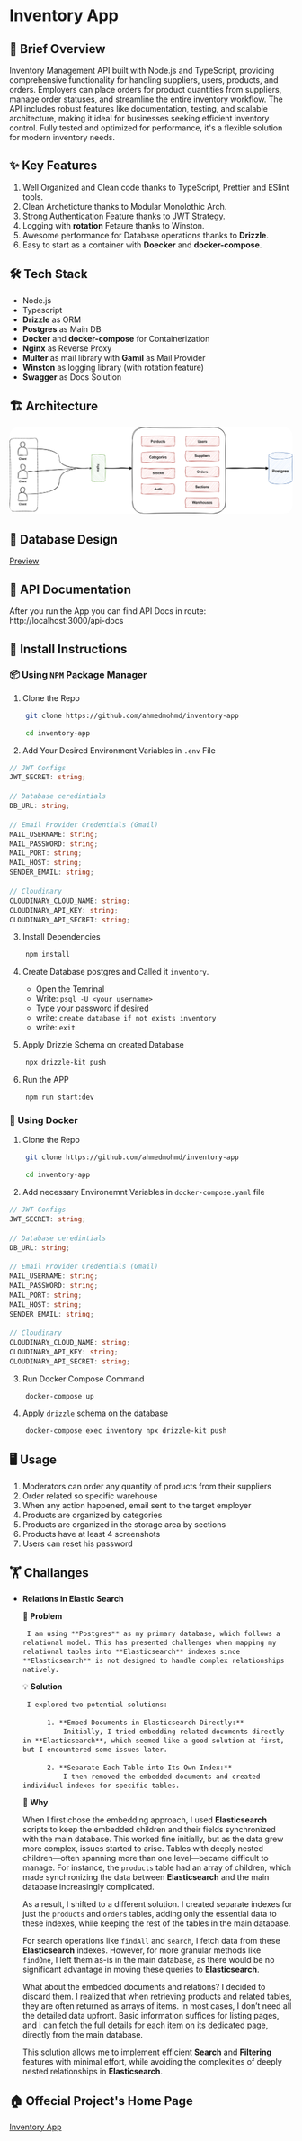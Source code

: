 # Inventory App

## 🚀 Brief Overview

Inventory Management API built with Node.js and TypeScript, providing comprehensive functionality for handling suppliers, users, products, and orders. Employers can place orders for product quantities from suppliers, manage order statuses, and streamline the entire inventory workflow. The API includes robust features like documentation, testing, and scalable architecture, making it ideal for businesses seeking efficient inventory control. Fully tested and optimized for performance, it's a flexible solution for modern inventory needs.

## ✨ Key Features

1. Well Organized and Clean code thanks to TypeScript, Prettier and ESlint tools.
2. Clean Archeticture thanks to Modular Monolothic Arch.
3. Strong Authentication Feature thanks to JWT Strategy.
4. Logging with **rotation** Fetaure thanks to Winston.
5. Awesome performance for Database operations thanks to **Drizzle**.
6. Easy to start as a container with **Doecker** and **docker-compose**.

## 🛠️ Tech Stack

- Node.js
- Typescript
- **Drizzle** as ORM
- **Postgres** as Main DB
- **Docker** and **docker-compose** for Containerization
- **Nginx** as Reverse Proxy
- **Multer** as mail library with **Gamil** as Mail Provider
- **Winston** as logging library (with rotation feature)
- **Swagger** as Docs Solution

## 🏗️ Architecture

<img src="./accessories/archeticture.drawio.svg" style="border-radius: 15px;" />

## 💾 Database Design

[Preview](https://dbdiagram.io/d/Inventory-App-66752fb95a764b3c720e3f9e)

## 📘 API Documentation

After you run the App you can find API Docs in route: http://localhost:3000/api-docs

## 🔧 Install Instructions

### 📦 Using `NPM` Package Manager

1. Clone the Repo

```bash
    git clone https://github.com/ahmedmohmd/inventory-app
```

```bash
    cd inventory-app
```

2. Add Your Desired Environment Variables in `.env` File

```typescript
// JWT Configs
JWT_SECRET: string;

// Database ceredintials
DB_URL: string;

// Email Provider Credentials (Gmail)
MAIL_USERNAME: string;
MAIL_PASSWORD: string;
MAIL_PORT: string;
MAIL_HOST: string;
SENDER_EMAIL: string;

// Cloudinary
CLOUDINARY_CLOUD_NAME: string;
CLOUDINARY_API_KEY: string;
CLOUDINARY_API_SECRET: string;
```

3. Install Dependencies

```bash
    npm install
```

4. Create Database postgres and Called it `inventory`.

   - Open the Temrinal
   - Write: `psql -U <your username>`
   - Type your password if desired
   - write: `create database if not exists inventory`
   - write: `exit`

5. Apply Drizzle Schema on created Database

```bash
    npx drizzle-kit push
```

6. Run the APP

```bash
    npm run start:dev
```

### 🐋 Using Docker

1. Clone the Repo

```bash
    git clone https://github.com/ahmedmohmd/inventory-app
```

```bash
    cd inventory-app
```

2. Add necessary Environemnt Variables in `docker-compose.yaml` file

```typescript
// JWT Configs
JWT_SECRET: string;

// Database ceredintials
DB_URL: string;

// Email Provider Credentials (Gmail)
MAIL_USERNAME: string;
MAIL_PASSWORD: string;
MAIL_PORT: string;
MAIL_HOST: string;
SENDER_EMAIL: string;

// Cloudinary
CLOUDINARY_CLOUD_NAME: string;
CLOUDINARY_API_KEY: string;
CLOUDINARY_API_SECRET: string;
```

3. Run Docker Compose Command

```
    docker-compose up
```

4. Apply `drizzle` schema on the database

```bash
    docker-compose exec inventory npx drizzle-kit push
```

## 🖥️ Usage

1. Moderators can order any quantity of products from their suppliers
2. Order related so specific warehouse
3. When any action happened, email sent to the target employer
4. Products are organized by categories
5. Products are organized in the storage area by sections
6. Products have at least 4 screenshots
7. Users can reset his password

## 🏋️ Challanges

- **Relations in Elastic Search**

  💪 **Problem**

       I am using **Postgres** as my primary database, which follows a relational model. This has presented challenges when mapping my relational tables into **Elasticsearch** indexes since **Elasticsearch** is not designed to handle complex relationships natively.

  💡 **Solution**

       I explored two potential solutions:

            1. **Embed Documents in Elasticsearch Directly:**
                Initially, I tried embedding related documents directly in **Elasticsearch**, which seemed like a good solution at first, but I encountered some issues later.

            2. **Separate Each Table into Its Own Index:**
                I then removed the embedded documents and created individual indexes for specific tables.

  🤔 **Why**

  When I first chose the embedding approach, I used **Elasticsearch** scripts to keep the embedded children and their fields synchronized with the main database. This worked fine initially, but as the data grew more complex, issues started to arise. Tables with deeply nested children—often spanning more than one level—became difficult to manage. For instance, the `products` table had an array of children, which made synchronizing the data between **Elasticsearch** and the main database increasingly complicated.

  As a result, I shifted to a different solution. I created separate indexes for just the `products` and `orders` tables, adding only the essential data to these indexes, while keeping the rest of the tables in the main database.

  For search operations like `findAll` and `search`, I fetch data from these **Elasticsearch** indexes. However, for more granular methods like `findOne`, I left them as-is in the main database, as there would be no significant advantage in moving these queries to **Elasticsearch**.

  What about the embedded documents and relations? I decided to discard them. I realized that when retrieving products and related tables, they are often returned as arrays of items. In most cases, I don’t need all the detailed data upfront. Basic information suffices for listing pages, and I can fetch the full details for each item on its dedicated page, directly from the main database.

  This solution allows me to implement efficient **Search** and **Filtering** features with minimal effort, while avoiding the complexities of deeply nested relationships in **Elasticsearch**.

## 🏠 Offecial Project's Home Page

[Inventory App](https://ahmedmohmd.vercel.app/projects/inventory-app)
